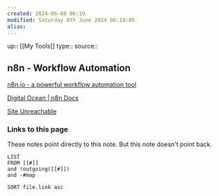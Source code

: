 ```yaml
---
created: 2024-06-08 06:19
modified: Saturday 8th June 2024 06:19:05
alias:
---
```

up::  [[My Tools]]
type::
source::
## n8n - Workflow Automation

[n8n.io - a powerful workflow automation tool](https://n8n.io/)


[Digital Ocean | n8n Docs](https://docs.n8n.io/hosting/installation/server-setups/digital-ocean/)

[Site Unreachable](https://www.youtube.com/watch?v=E9wfEtGr_tc)


### Links to this page
These notes point directly to this note. But this note doesn't point back.
```dataview
LIST
FROM [[#]]
and !outgoing([[#]])
and -#map

SORT file.link asc
```
